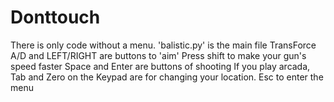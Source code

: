 # Donttouch
There is only code without a menu. 'balistic.py' is the main file 
TransForce
A/D and LEFT/RIGHT are buttons to 'aim'
Press shift to make your gun's speed faster
Space and Enter are buttons of shooting
If you play arcada, Tab and Zero on the Keypad are for changing your location.
Esc to enter the menu
